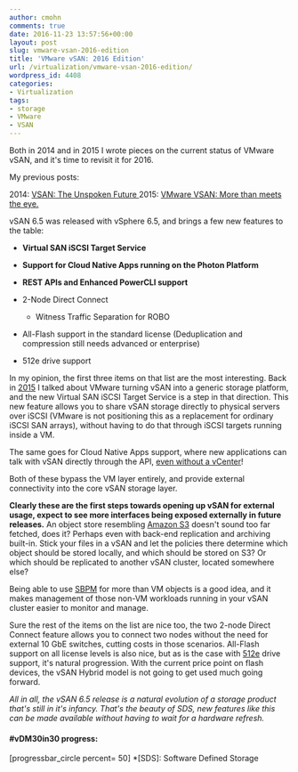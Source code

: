 ```yaml
---
author: cmohn
comments: true
date: 2016-11-23 13:57:56+00:00
layout: post
slug: vmware-vsan-2016-edition
title: 'VMware vSAN: 2016 Edition'
url: /virtualization/vmware-vsan-2016-edition/
wordpress_id: 4408
categories:
- Virtualization
tags:
- storage
- VMware
- VSAN
---
```


Both in 2014 and in 2015 I wrote pieces on the current status of VMware vSAN, and it's time to revisit it for 2016.

My previous posts:

2014: [VSAN: The Unspoken Future
](http://vninja.net/virtualization/vsan-unspoken-future/)2015: [VMware VSAN: More than meets the eye.](http://vninja.net/virtualization/vmware-vsan-more-than-meets-the-eye/)

vSAN 6.5 was released with vSphere 6.5, and brings a few new features to the table:




    
  * **Virtual SAN iSCSI Target Service**

    
  * **Support for Cloud Native Apps running on the Photon Platform**

    
  * **REST APIs and Enhanced PowerCLI support**

    
  * 2-Node Direct Connect

    
    * Witness Traffic Separation for ROBO




    
  * All-Flash support in the standard license (Deduplication and compression still needs advanced or enterprise)

    
  * 512e drive support



In my opinion, the first three items on that list are the most interesting. Back in [2015](http://vninja.net/virtualization/vmware-vsan-more-than-meets-the-eye/) I talked about VMware turning vSAN into a generic storage platform, and the new Virtual SAN iSCSI Target Service is a step in that direction. This new feature allows you to share vSAN storage directly to physical servers over iSCSI (VMware is not positioning this as a replacement for ordinary iSCSI SAN arrays), without having to do that through iSCSI targets running inside a VM.

The same goes for Cloud Native Apps support, where new applications can talk with vSAN directly through the API, [even without a vCenter](http://cormachogan.com/2016/11/23/photon-controller-v1-1-vsan-interoperability/)!

Both of these bypass the VM layer entirely, and provide external connectivity into the core vSAN storage layer.

**Clearly these are the first steps towards opening up vSAN for external usage, expect to see more interfaces being exposed externally in future releases.** An object store resembling [Amazon S3](http://docs.aws.amazon.com/AmazonS3/latest/dev/Welcome.html) doesn't sound too far fetched, does it? Perhaps even with back-end replication and archiving built-in. Stick your files in a vSAN and let the policies there determine which object should be stored locally, and which should be stored on S3? Or which should be replicated to another vSAN cluster, located somewhere else?

Being able to use [SBPM](http://blogs.vmware.com/vsphere/2014/09/storage-policy-based-management-overview.html) for more than VM objects is a good idea, and it makes management of those non-VM workloads running in your vSAN cluster easier to monitor and manage.

Sure the rest of the items on the list are nice too, the two 2-node Direct Connect feature allows you to connect two nodes without the need for external 10 GbE switches, cutting costs in those scenarios. All-Flash support on all license levels is also nice, but as is the case with [512e](https://en.wikipedia.org/wiki/Advanced_Format#512e) drive support, it's natural progression. With the current price point on flash devices, the vSAN Hybrid model is not going to get used much going forward.

_All in all, the vSAN 6.5 release is a natural evolution of a storage product that's still in it's infancy. That's the beauty of SDS, new features like this can be made available without having to wait for a hardware refresh._



#### #vDM30in30 progress:
[progressbar_circle percent= 50]
  *[SDS]: Software Defined Storage
